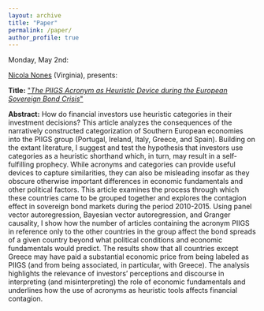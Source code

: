 ```yaml
---
layout: archive
title: "Paper"
permalink: /paper/
author_profile: true
---
```


Monday, May 2nd:

[Nicola Nones](https://politics.virginia.edu/nones) (Virginia), presents:

**Title:** ["*The PIIGS Acronym as Heuristic Device during the European Sovereign Bond Crisis*"](https://gsipe-workshop.github.io/files/paper_gsipe_workshop.pdf)

**Abstract:**
How do financial investors use heuristic categories in their investment decisions? This article analyzes the consequences of the narratively constructed categorization of Southern European economies into the PIIGS group (Portugal, Ireland, Italy, Greece, and Spain). Building on the extant literature, I suggest and test the hypothesis that investors use categories as a heuristic shorthand which, in turn, may result in a self-fulfilling prophecy. While acronyms and categories can provide useful devices to capture similarities, they can also be misleading insofar as they obscure otherwise important differences in economic fundamentals and other political factors. This article examines the process through which these countries came to be grouped together and explores the contagion effect in sovereign bond markets during the period 2010-2015. Using panel vector autoregression, Bayesian vector autoregression, and Granger causality, I show how the number of articles containing the acronym PIIGS in reference only to the other countries in the group affect the bond spreads of a given country beyond what political conditions and economic fundamentals would predict. The results show that all countries except Greece may have paid a substantial economic price from being labeled as PIIGS (and from being associated, in particular, with Greece). The analysis highlights the relevance of investors’ perceptions and discourse in interpreting (and misinterpreting) the role of economic fundamentals and underlines how the use of acronyms as heuristic tools affects financial contagion.
